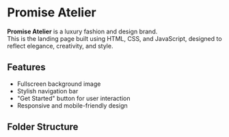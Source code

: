 # Promise Atelier

**Promise Atelier** is a luxury fashion and design brand.  
This is the landing page built using HTML, CSS, and JavaScript, designed to reflect elegance, creativity, and style.

## Features

- Fullscreen background image
- Stylish navigation bar
- "Get Started" button for user interaction
- Responsive and mobile-friendly design

## Folder Structure
